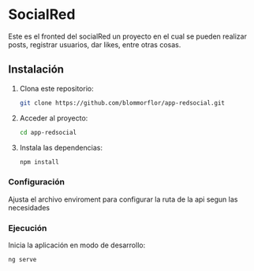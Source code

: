 # SocialRed

Este es el fronted del socialRed un proyecto en el cual se pueden realizar posts, registrar usuarios, dar likes, entre otras cosas.

## Instalación

1. Clona este repositorio:

   ```bash
   git clone https://github.com/blommorflor/app-redsocial.git

2. Acceder al proyecto:
    ```bash
    cd app-redsocial

3. Instala las dependencias:

    ```bash
    npm install

### Configuración
Ajusta el archivo enviroment para configurar la ruta de la api segun las necesidades

### Ejecución

Inicia la aplicación en modo de desarrollo:

    ng serve
